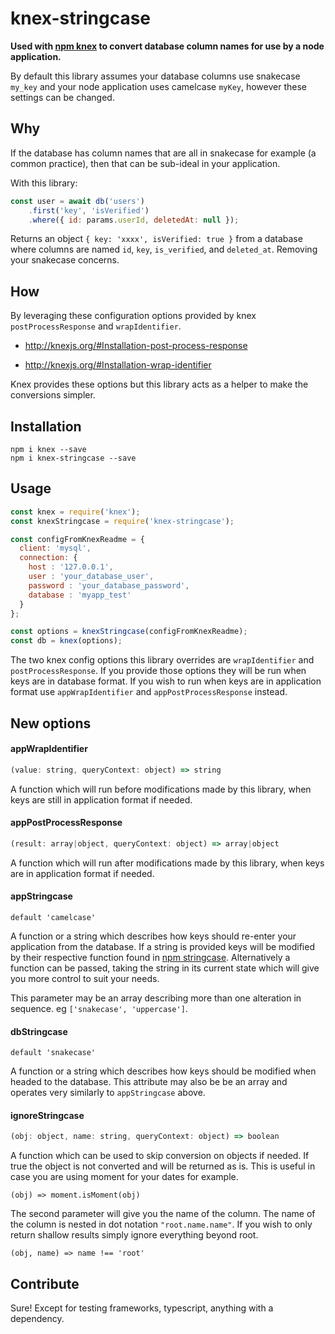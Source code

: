# knex-stringcase

**Used with [npm knex](https://www.npmjs.com/package/knex) to convert database column names for use by a node application.**

By default this library assumes your database columns use snakecase `my_key` and your node application uses camelcase `myKey`, however these settings can be changed.

## Why

If the database has column names that are all in snakecase for example (a common practice), then that can be sub-ideal in your application.

With this library:

```javascript
const user = await db('users')
    .first('key', 'isVerified')
    .where({ id: params.userId, deletedAt: null });
```

Returns an object `{ key: 'xxxx', isVerified: true }` from a database where columns are named `id`, `key`, `is_verified`, and `deleted_at`. Removing your snakecase concerns.

## How

By leveraging these configuration options provided by knex `postProcessResponse` and `wrapIdentifier`.

* http://knexjs.org/#Installation-post-process-response

* http://knexjs.org/#Installation-wrap-identifier

Knex provides these options but this library acts as a helper to make the conversions simpler.

## Installation

```
npm i knex --save
npm i knex-stringcase --save
```

## Usage

```javascript
const knex = require('knex');
const knexStringcase = require('knex-stringcase');

const configFromKnexReadme = {
  client: 'mysql',
  connection: {
    host : '127.0.0.1',
    user : 'your_database_user',
    password : 'your_database_password',
    database : 'myapp_test'
  }
};

const options = knexStringcase(configFromKnexReadme);
const db = knex(options);
```

The two knex config options this library overrides are `wrapIdentifier` and `postProcessResponse`. If you provide those options they will be run when keys are in database format. If you wish to run when keys are in application format use `appWrapIdentifier` and `appPostProcessResponse` instead.

## New options

#### appWrapIdentifier

```javascript
(value: string, queryContext: object) => string
```

A function which will run before modifications made by this library, when keys are still in application format if needed.

#### appPostProcessResponse

```javascript
(result: array|object, queryContext: object) => array|object
```

A function which will run after modifications made by this library, when keys are in application format if needed.

#### appStringcase

```
default 'camelcase'
```

A function or a string which describes how keys should re-enter your application from the database. If a string is provided keys will be modified by their respective function found in [npm stringcase](https://www.npmjs.com/package/stringcase). Alternatively a function can be passed, taking the string in its current state which will give you more control to suit your needs.

This parameter may be an array describing more than one alteration in sequence. eg `['snakecase', 'uppercase']`.

#### dbStringcase

```
default 'snakecase'
```

A function or a string which describes how keys should be modified when headed to the database. This attribute may also be be an array and operates very similarly to `appStringcase` above.

#### ignoreStringcase

```javascript
(obj: object, name: string, queryContext: object) => boolean
```

A function which can be used to skip conversion on objects if needed. If true the object is not converted and will be returned as is. This is useful in case you are using moment for your dates for example.

`(obj) => moment.isMoment(obj)`

The second parameter will give you the name of the column. The name of the column is nested in dot notation `"root.name.name"`. If you wish to only return shallow results simply ignore everything beyond root.

`(obj, name) => name !== 'root'`

## Contribute

Sure! Except for testing frameworks, typescript, anything with a dependency.
